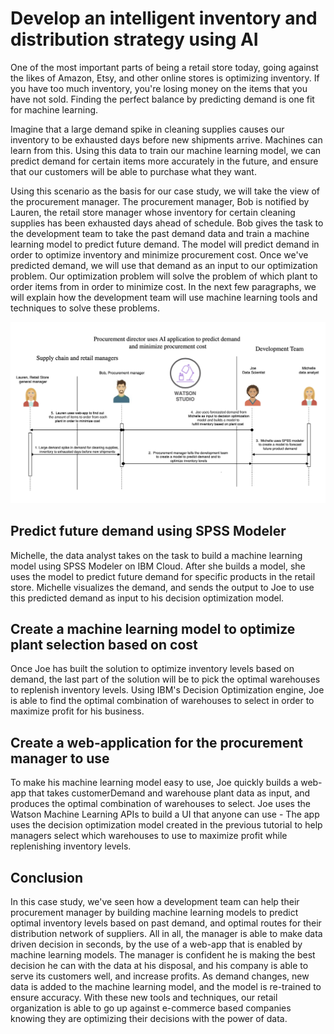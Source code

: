 # Develop an intelligent inventory and distribution strategy using AI 

One of the most important parts of being a retail store today, going against the likes of Amazon, Etsy, and 
other online stores is optimizing inventory. If you have too much inventory, you're 
losing money on the items that you have not sold. Finding the 
perfect balance by predicting demand is one fit for machine learning.

Imagine that a large demand spike in cleaning supplies causes our inventory to be exhausted 
days before new shipments arrive. Machines can learn from this. Using this 
data to train our machine learning model, we can predict demand for certain items more accurately in the 
future, and ensure that our customers will be able to purchase what they want.

Using this scenario as the basis for our case study, we will take the view of the procurement manager. The procurement 
manager, Bob is notified by Lauren, the retail store manager whose inventory for certain cleaning supplies 
has been exhausted days ahead of schedule. Bob gives the task to the development 
team to take the past demand data and train a machine learning model to predict future demand. The model will 
predict demand in order to optimize inventory and minimize procurement cost. Once we've predicted demand, we will use that demand as an input to
our optimization problem. Our optimization problem will solve the problem of which plant to order items from in 
order to minimize cost. In the next few paragraphs, we will explain how the development team will use machine 
learning tools and techniques to solve these problems.

![flow-diagrm](tutorials/images/flow-diagram.png)

<!-- ## Set up IBM Cloud Pak for Data on OpenShift
We use various services that are available within IBM Cloud Pak for Data to analyze data, build, deploy, and monitor the machine learning model. IBM Cloud Pak for Data is a data and AI platform that runs on a RedHat OpenShift Kubernetes Container.

You can install IBM Cloud Pak for Data through a tile in the IBM Cloud catalog, and the Install Cloud Pak for Data from the IBM Cloud catalog tutorial provides detailed steps. -->

## Predict future demand using SPSS Modeler 

Michelle, the data analyst takes on the task to build a machine learning model using SPSS Modeler on IBM Cloud. After she builds a model, she uses the model
to predict future demand for specific products in the retail store. Michelle 
visualizes the demand, and sends the output to Joe to use this predicted 
demand as input to his decision optimization model.

## Create a machine learning model to optimize plant selection based on cost
Once Joe has built the solution to optimize inventory levels based on demand, the last 
part of the solution will be to pick the optimal warehouses to 
replenish inventory levels. Using IBM's Decision Optimization engine,
Joe is able to find the optimal combination of warehouses to select in order to maximize
profit for his business.

## Create a web-application for the procurement manager to use
To make his machine learning model easy to use, Joe quickly builds a web-app 
that takes customerDemand and warehouse plant data as input, and produces the optimal combination of 
warehouses to select. Joe uses the Watson Machine Learning APIs to build a UI that anyone can use - 
The app uses the decision optimization model created in the previous tutorial to help 
managers select which warehouses to use to maximize profit while replenishing inventory levels.

## Conclusion
In this case study, we've seen how a development team can help their procurement manager 
by building machine learning models to predict optimal inventory levels based on past demand, 
and optimal routes for their distribution network of suppliers. All in all, the manager 
is able to make data driven decision in seconds, by the use of a web-app that is 
enabled by machine learning models. The manager is confident he is making the best decision
he can with the data at his disposal, and his company is able to serve its customers well, and 
increase profits. As demand changes, new data is added to the machine learning model, and the 
model is re-trained to ensure accuracy. With these new tools and techniques, our retail 
organization is able to go up against e-commerce based companies knowing they are optimizing 
their decisions with the power of data. 
